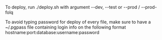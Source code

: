To deploy, run ./deploy.sh with argument --dev, --test or --prod / --prod-folq

To avoid typing password for deploy of every file, make sure to have a ~/.pgpass file containing login info on the following format hostname:port:database:username:password
